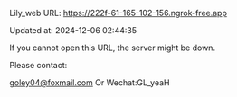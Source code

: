 Lily_web URL: https://222f-61-165-102-156.ngrok-free.app

Updated at: 2024-12-06 02:44:35

If you cannot open this URL, the server might be down.

Please contact: 

goley04@foxmail.com Or Wechat:GL_yeaH